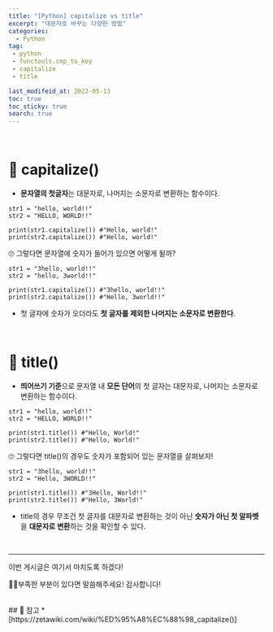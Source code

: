 ```yaml
---
title: "[Python] capitalize vs title"
excerpt: "대문자로 바꾸는 다양한 방법"
categories:
  - Python
tag:
 - python
 - functools.cmp_to_key
 - capitalize
 - title

last_modifeid_at: 2022-05-13
toc: true
toc_sticky: true
search: true
---
```


<br>

# 👩 capitalize()
* **문자열의 첫글자**는 대문자로, 나머지는 소문자로 변환하는 함수이다.

```
str1 = "hello, world!!"
str2 = "HELLO, WORLD!!"

print(str1.capitalize()) #"Hello, world!"
print(str2.capitalize()) #"Hello, world!"
```

🙄 그렇다면 문자열에 숫자가 들어가 있으면 어떻게 될까?

```
str1 = "3hello, world!!"
str2 = "hello, 3world!!"

print(str1.capitalize()) #"3hello, world!!"
print(str2.capitalize()) #"Hello, 3world!!"
```
* 첫 글자에 숫자가 오더라도 **첫 글자를 제외한 나머지는 소문자로 변환한다**.

<br>

# 👩 title()
* **띄어쓰기 기준**으로 문자열 내 **모든 단어**의 첫 글자는 대문자로, 나머지는 소문자로 변환하는 함수이다.

```
str1 = "hello, world!!"
str2 = "HELLO, WORLD!!"

print(str1.title()) #"Hello, World!"
print(str2.title()) #"Hello, World!"
```

🙄 그렇다면 title()의 경우도 숫자가 포함되어 있는 문자열을 살펴보자!

```
str1 = "3hello, world!!"
str2 = "Hello, 3WORLD!!"

print(str1.title()) #"3Hello, World!!"
print(str2.title()) #"Hello, 3World!"
```
* title의 경우 무조건 첫 글자를 대문자로 변환하는 것이 아닌 **숫자가 아닌 첫 알파벳**을 **대문자로 변환**하는 것을 확인할 수 있다.

<br>

----

이번 게시글은 여기서 마치도록 하겠다!

🙇‍♀️부족한 부분이 있다면 말씀해주세요! 감사합니다!


<br>
## 📃 참고
* [https://zetawiki.com/wiki/%ED%95%A8%EC%88%98_capitalize()]